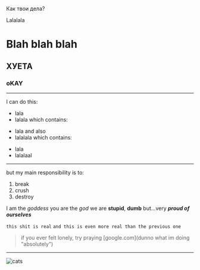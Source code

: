 Как твои дела?

Lalalala
# Blah blah blah
## ХУЕТА
### oKAY
******
I can do this:
* lala
* lalala which contains:
+ lala and also
+ lalalala which contains:
- lala
- lalalaal
------
 but my main responsibility is to:
 1. break
 2. crush
 3. destroy

 I am the *goddess*
 you are the _god_
 we are **stupid**, __dumb__ but...very ***proud of ourselves***
 
 ` this shit is real `
 ``` and this is even more real than the previous one ```
 > if you ever felt lonely, try praying
 [google.com](dunno what im doing "absolutely")
*****
![cats](https://media.istockphoto.com/id/1680221347/photo/snow-lynx-bengal-cat-sitting-pawing-and-facing-the-camera-isolated-on-white.jpg?s=1024x1024&w=is&k=20&c=i-7FPma1W9NBF_aoboYdq3fgLGNBuSBMPIg11xuM6CA= "huyeta")
